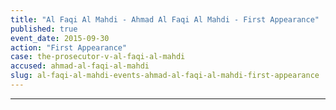 ```yaml
---
title: "Al Faqi Al Mahdi - Ahmad Al Faqi Al Mahdi - First Appearance"
published: true
event_date: 2015-09-30
action: "First Appearance"
case: the-prosecutor-v-al-faqi-al-mahdi
accused: ahmad-al-faqi-al-mahdi
slug: al-faqi-al-mahdi-events-ahmad-al-faqi-al-mahdi-first-appearance
---
```

---
